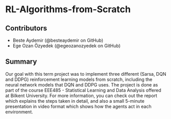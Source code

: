 # RL-Algorithms-from-Scratch

## Contributors
* Beste Aydemir (@besteaydemir on GitHub)
* Ege Ozan Özyedek (@egeozanozyedek on GitHub)


## Summary
Our goal with this term project was to implement three different (Sarsa, DQN and DDPG) reinforcement learning models from scratch, including the neural network models that DQN and DDPG uses. The project is done as part of the course EEE485 - Statistical Learning and Data Analysis offered at Bilkent University. For more information, you can check out the report which explains the steps taken in detail, and also a small 5-minute presentation in video format which shows how the agents act in each environment.
